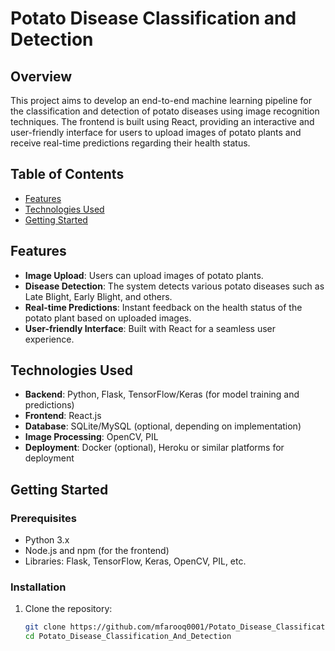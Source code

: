 # Potato Disease Classification and Detection

## Overview
This project aims to develop an end-to-end machine learning pipeline for the classification and detection of potato diseases using image recognition techniques. The frontend is built using React, providing an interactive and user-friendly interface for users to upload images of potato plants and receive real-time predictions regarding their health status.

## Table of Contents
- [Features](#features)
- [Technologies Used](#technologies-used)
- [Getting Started](#getting-started)

## Features
- **Image Upload**: Users can upload images of potato plants.
- **Disease Detection**: The system detects various potato diseases such as Late Blight, Early Blight, and others.
- **Real-time Predictions**: Instant feedback on the health status of the potato plant based on uploaded images.
- **User-friendly Interface**: Built with React for a seamless user experience.

## Technologies Used
- **Backend**: Python, Flask, TensorFlow/Keras (for model training and predictions)
- **Frontend**: React.js
- **Database**: SQLite/MySQL (optional, depending on implementation)
- **Image Processing**: OpenCV, PIL
- **Deployment**: Docker (optional), Heroku or similar platforms for deployment

## Getting Started

### Prerequisites
- Python 3.x
- Node.js and npm (for the frontend)
- Libraries: Flask, TensorFlow, Keras, OpenCV, PIL, etc.
  
### Installation
1. Clone the repository:
   ```bash
   git clone https://github.com/mfarooq0001/Potato_Disease_Classification_And_Detection.git
   cd Potato_Disease_Classification_And_Detection
